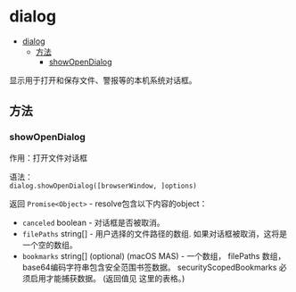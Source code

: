 # dialog

- [dialog](#dialog)
  - [方法](#方法)
    - [showOpenDialog](#showopendialog)

显示用于打开和保存文件、警报等的本机系统对话框。

## 方法

### showOpenDialog

作用：打开文件对话框

语法：  
`dialog.showOpenDialog([browserWindow, ]options)`

返回 `Promise<Object>` - resolve包含以下内容的object：

- `canceled` boolean - 对话框是否被取消。
- `filePaths` string[] - 用户选择的文件路径的数组. 如果对话框被取消，这将是一个空的数组。
- `bookmarks` string[] (optional) (macOS MAS) - 一个数组， filePaths 数组，base64编码字符串包含安全范围书签数据。 securityScopedBookmarks 必须启用才能捕获数据。 (返回值见 这里的表格。)

